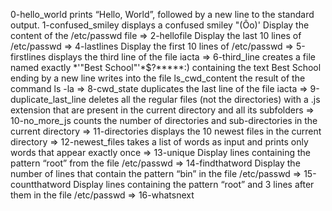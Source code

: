 0-hello_world prints “Hello, World”, followed by a new line to the standard output.
1-confused_smiley displays a confused smiley "(Ôo)'
Display the content of the /etc/passwd file => 2-hellofile
Display the last 10 lines of /etc/passwd => 4-lastlines
Display the first 10 lines of /etc/passwd => 5-firstlines
displays the third line of the file iacta => 6-third_line
creates a file named exactly \*\'"Best School"\'\*$\?\*\*\*\*\*:) containing the text Best School ending by a new line
writes into the file ls_cwd_content the result of the command ls -la => 8-cwd_state
duplicates the last line of the file iacta => 9-duplicate_last_line
deletes all the regular files (not the directories) with a .js extension that are present in the current directory and all its subfolders => 10-no_more_js
counts the number of directories and sub-directories in the current directory => 11-directories
displays the 10 newest files in the current directory => 12-newest_files
takes a list of words as input and prints only words that appear exactly once => 13-unique
Display lines containing the pattern “root” from the file /etc/passwd => 14-findthatword
Display the number of lines that contain the pattern “bin” in the file /etc/passwd => 15-countthatword
Display lines containing the pattern “root” and 3 lines after them in the file /etc/passwd => 16-whatsnext
